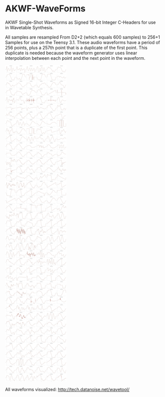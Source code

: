 AKWF-WaveForms
==============

AKWF Single-Shot Waveforms as Signed 16-bit Integer C-Headers for use in Wavetable Synthesis.

All samples are resampled From D2+2 (which equals 600 samples) to 256+1 Samples for use on the Teensy 3.1.
These audio waveforms have a period of 256 points, plus a 257th point that is a duplicate of the first point.
This duplicate is needed because the waveform generator uses linear interpolation between each point and the next point in the waveform.

![Waveforms](./preview.png?raw)

All waveforms visualized: http://tech.datanoise.net/wavetool/
